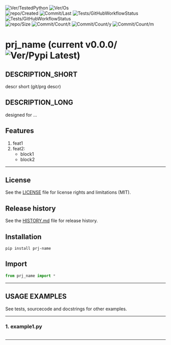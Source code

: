![Ver/TestedPython](https://img.shields.io/pypi/pyversions/prj_name)
![Ver/Os](https://img.shields.io/badge/os_development-Windows-blue)  
![repo/Created](https://img.shields.io/github/created-at/centroid457/prj_name)
![Commit/Last](https://img.shields.io/github/last-commit/centroid457/prj_name)
![Tests/GitHubWorkflowStatus](https://github.com/centroid457/prj_name/actions/workflows/test_linux.yml/badge.svg)
![Tests/GitHubWorkflowStatus](https://github.com/centroid457/prj_name/actions/workflows/test_windows.yml/badge.svg)  
![repo/Size](https://img.shields.io/github/repo-size/centroid457/prj_name)
![Commit/Count/t](https://img.shields.io/github/commit-activity/t/centroid457/prj_name)
![Commit/Count/y](https://img.shields.io/github/commit-activity/y/centroid457/prj_name)
![Commit/Count/m](https://img.shields.io/github/commit-activity/m/centroid457/prj_name)

# prj_name (current v0.0.0/![Ver/Pypi Latest](https://img.shields.io/pypi/v/prj_name?label=pypi%20latest))

## DESCRIPTION_SHORT
descr short (git/prg descr)

## DESCRIPTION_LONG
designed for ...


## Features
1. feat1  
2. feat2:  
	- block1  
	- block2  


********************************************************************************
## License
See the [LICENSE](LICENSE) file for license rights and limitations (MIT).


## Release history
See the [HISTORY.md](HISTORY.md) file for release history.


## Installation
```commandline
pip install prj-name
```


## Import
```python
from prj_name import *
```


********************************************************************************
## USAGE EXAMPLES
See tests, sourcecode and docstrings for other examples.  

------------------------------
### 1. example1.py
```python

```

********************************************************************************
